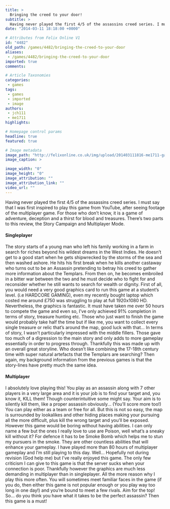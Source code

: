 ```yaml
---
title: >
  Bringing the creed to your door!
subtitle: >
  Having never played the first 4/5 of the assassins creed series. I must say that I was first inspired to play this game from YouTube, after seeing footage of the multiplayer game.
date: "2014-03-11 18:18:00 +0000"

# Attributes from Felix Online V1
id: "4482"
old_path: /games/4482/bringing-the-creed-to-your-door
aliases:
 - /games/4482/bringing-the-creed-to-your-door
imported: true
comments:

# Article Taxonomies
categories:
 - games
tags:
 - games
 - imported
 - image
authors:
 - jch111
 - me1711
highlights:

# Homepage control params
headline: true
featured: true

# Image metadata
image_path: "http://felixonline.co.uk/img/upload/201403111816-me1711-games_ac4.jpg"
image_caption: >

image_width: "0"
image_height: "0"
image_attribution: ""
image_attribution_link: ""
video_url: ""
---
```


Having never played the first 4/5 of the assassins creed series. I must say that I was first inspired to play this game from YouTube, after seeing footage of the multiplayer game. For those who don’t know, it is a game of adventure, deception and a thirst for blood and treasures. There’s two parts to this review, the Story Campaign and Multiplayer Mode.

#### Singleplayer

The story starts of a young man who left his family working in a farm in search for riches beyond his wildest dreams in the West Indies. He doesn’t get to a good start when he gets shipwrecked by the storms of the sea and then washed ashore. He hits his first break when he kills another castaway who turns out to be an Assassin pretending to betray his creed to gather more information about the Templars. From then on, he becomes embroiled in a bitter war between the two and he must decide who to fight for and reconsider whether he still wants to search for wealth or dignity. First of all, you would need a very good graphics card to run this game at a student’s level. (i.e HARDCORE GAMING), even my recently bought laptop which costed me around £750 was struggling to play at full 1920x1080 HD. Nevertheless, the graphics is fantastic. It must have taken me over 50 hours to compete the game and even so, I’ve only achieved 91% completion in terms of story, treasure hunting etc. Those who just want to finish the game would probably take half the time but if like me, you want to collect every single treasure or relic that’s around the map, good luck with that... In terms of story, I wasn’t particularly impressed with the middle fillers. Those gave too much of a digression to the main story and only adds to more gameplay essentially in order to progress through. Thankfully this was made up with an overall great storyline. Who doesn’t like combining the 17-18th century time with super natural artefacts that the Templars are searching? Then again, my background information from the previous games is that the story-lines have pretty much the same idea.

#### Multiplayer

I absolutely love playing this! You play as an assassin along with 7 other players in a very large area and it is your job is to find your target and, you know it, KILL them! Though counterintuitive some might say. Your aim is to silently kill them, like a proper assassin obviously... (You’ll score more too!) You can play either as a team or free for all. But this is not so easy, the map is surrounded by lookalikes and other hiding places making your pursuing all the more difficult, plus kill the wrong target and you’ll be exposed. However this game would be boring without having abilities. I can only name a few but the ones I really love to use are Poison, well what’s a sneaky kill without it? For defence it has to be Smoke Bomb which helps me to stun my pursuers in the smoke. They are other countless abilities that will enhance your gameplay. I have played more than 80 hours of multiplayer gameplay and I’m still playing to this day. Well... Hopefully not during revision (God help me) but I’ve really enjoyed this game. The only few criticism I can give to this game is that the server sucks when your connection is poor. Thankfully however the graphics are much less demanding in multiplayer than in singleplayer. All the more reason why I play this more often. You will sometimes meet familiar faces in the game (if you do, then either this game is not popular enough or you play way too long in one day!) and you’re bound to meet a few rivals. Aim for the top! So... do you think you have what it takes to be the perfect assassin? Then this game is a must!
